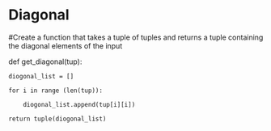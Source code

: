 # Diagonal
#Create a function that takes a tuple of tuples and returns a tuple containing the diagonal elements of the input


def get_diagonal(tup):
    
    diogonal_list = []
    
    for i in range (len(tup)):
        
        diogonal_list.append(tup[i][i])
        
    return tuple(diogonal_list)
